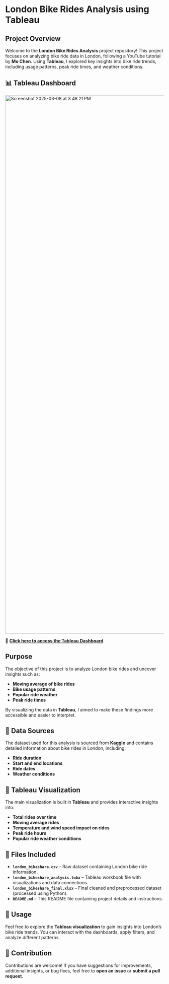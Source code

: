 # London Bike Rides Analysis using Tableau  

## Project Overview  
Welcome to the **London Bike Rides Analysis** project repository! This project focuses on analyzing bike ride data in London, following a YouTube tutorial by **Mo Chen**. Using **Tableau**, I explored key insights into bike ride trends, including usage patterns, peak ride times, and weather conditions.  

## 📊 Tableau Dashboard  
<img width="1710" alt="Screenshot 2025-03-08 at 3 48 21 PM" src="https://github.com/user-attachments/assets/e9ec54c9-3662-4608-b7eb-312c37f48dde" />


🔗 **[Click here to access the Tableau Dashboard](https://public.tableau.com/app/profile/sabina.chou3794/viz/LondonBikeRides-MovingAverageandHeatmap2/Dashboard)**  

## Purpose  
The objective of this project is to analyze London bike rides and uncover insights such as:  
- **Moving average of bike rides**  
- **Bike usage patterns**  
- **Popular ride weather**  
- **Peak ride times**  

By visualizing the data in **Tableau**, I aimed to make these findings more accessible and easier to interpret.  

## 📂 Data Sources  
The dataset used for this analysis is sourced from **Kaggle** and contains detailed information about bike rides in London, including:  
- **Ride duration**  
- **Start and end locations**  
- **Ride dates**  
- **Weather conditions**  

## 📌 Tableau Visualization  
The main visualization is built in **Tableau** and provides interactive insights into:  
- **Total rides over time**  
- **Moving average rides**  
- **Temperature and wind speed impact on rides**  
- **Peak ride hours**  
- **Popular ride weather conditions**  

## 📁 Files Included  
- **`london_bikeshare.csv`** – Raw dataset containing London bike ride information.  
- **`london_bikeshare_analysis.twbx`** – Tableau workbook file with visualizations and data connections.  
- **`london_bikeshare_final.xlsx`** – Final cleaned and preprocessed dataset (processed using Python).  
- **`README.md`** – This README file containing project details and instructions.  

## 🚀 Usage  
Feel free to explore the **Tableau visualization** to gain insights into London’s bike ride trends. You can interact with the dashboards, apply filters, and analyze different patterns.  

## 🤝 Contribution  
Contributions are welcome! If you have suggestions for improvements, additional insights, or bug fixes, feel free to **open an issue** or **submit a pull request**.  
